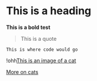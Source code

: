 # This is a heading

**This is a bold test**

> This is a quote

```
This is where code would go
```

!ohh[This is an image of a cat]('https://www.google.com/url?sa=i&url=https%3A%2F%2Fgiphy.com%2Fexplore%2Fwhat-cat&psig=AOvVaw1jS8igkTi0P-NWldhPafhP&ust=1712723069448000&source=images&cd=vfe&opi=89978449&ved=0CBEQjRxqFwoTCMi-6-KktIUDFQAAAAAdAAAAABAH')

[More on cats](factsoncats.md)